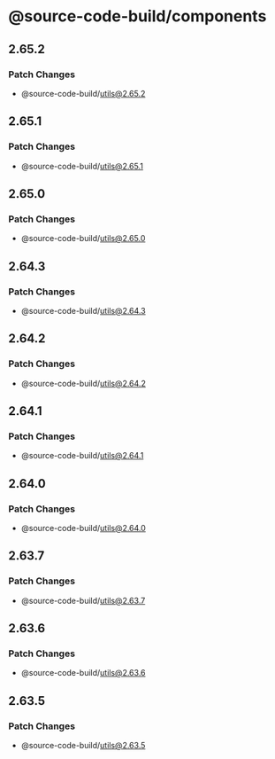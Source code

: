 # @source-code-build/components

## 2.65.2

### Patch Changes

- @source-code-build/utils@2.65.2

## 2.65.1

### Patch Changes

- @source-code-build/utils@2.65.1

## 2.65.0

### Patch Changes

- @source-code-build/utils@2.65.0

## 2.64.3

### Patch Changes

- @source-code-build/utils@2.64.3

## 2.64.2

### Patch Changes

- @source-code-build/utils@2.64.2

## 2.64.1

### Patch Changes

- @source-code-build/utils@2.64.1

## 2.64.0

### Patch Changes

- @source-code-build/utils@2.64.0

## 2.63.7

### Patch Changes

- @source-code-build/utils@2.63.7

## 2.63.6

### Patch Changes

- @source-code-build/utils@2.63.6

## 2.63.5

### Patch Changes

- @source-code-build/utils@2.63.5
